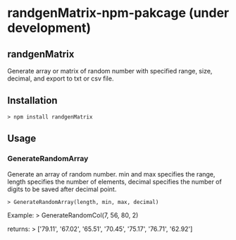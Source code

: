 # randgenMatrix-npm-pakcage (under development)

## randgenMatrix
Generate array or matrix of random number with specified range, size, decimal, and export to txt or csv file. 

## Installation
    > npm install randgenMatrix

## Usage
### GenerateRandomArray
Generate an array of random number. min and max specifies the range, length specifies the number of elements, decimal specifies the number of digits to be saved after decimal point.
    
    > GenerateRandomArray(length, min, max, decimal)

Example: 
    > GenerateRandomCol(7, 56, 80, 2)

returns: 
    > ['79.11', '67.02', '65.51', '70.45', '75.17', '76.71', '62.92']